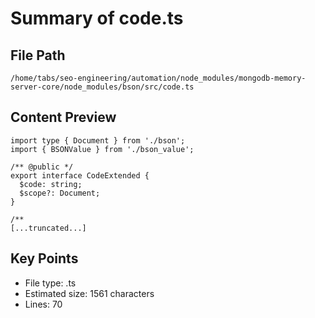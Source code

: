 # Summary of code.ts
  
## File Path
`/home/tabs/seo-engineering/automation/node_modules/mongodb-memory-server-core/node_modules/bson/src/code.ts`

## Content Preview
```
import type { Document } from './bson';
import { BSONValue } from './bson_value';

/** @public */
export interface CodeExtended {
  $code: string;
  $scope?: Document;
}

/**
[...truncated...]
```

## Key Points
- File type: .ts
- Estimated size: 1561 characters
- Lines: 70
